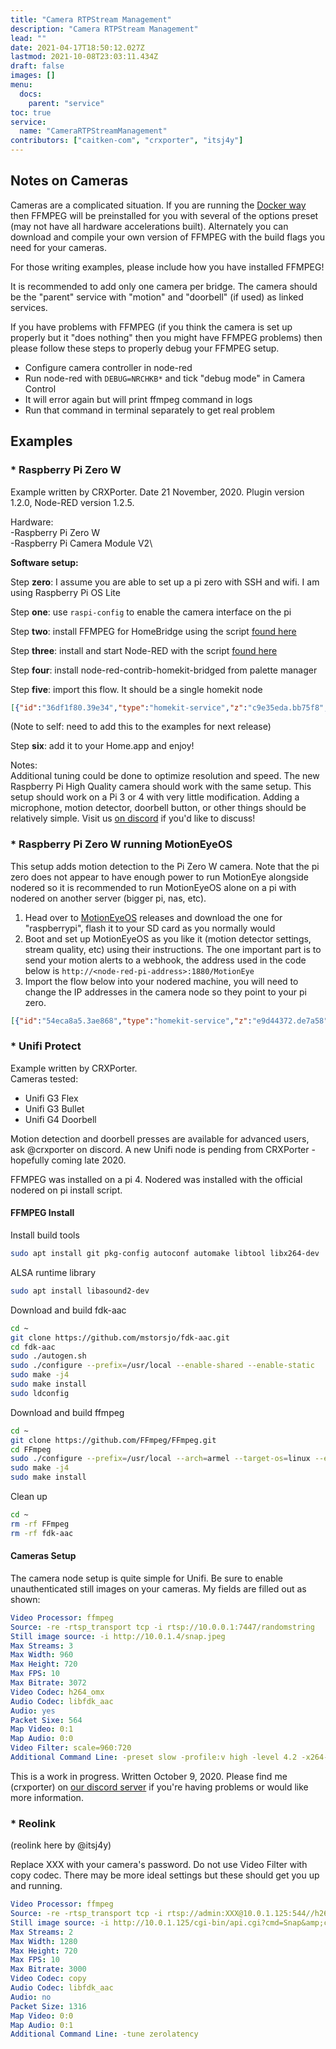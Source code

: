 ```yaml
---
title: "Camera RTPStream Management"
description: "Camera RTPStream Management"
lead: ""
date: 2021-04-17T18:50:12.027Z
lastmod: 2021-10-08T23:03:11.434Z
draft: false
images: []
menu:
  docs:
    parent: "service"
toc: true
service:
  name: "CameraRTPStreamManagement"
contributors: ["caitken-com", "crxporter", "itsj4y"]
---
```


## Notes on Cameras

Cameras are a complicated situation. If you are running the [Docker way](https://github.com/NRCHKB/node-red-contrib-homekit-docker) then FFMPEG will be preinstalled for you with several of the options preset (may not have all hardware accelerations built). Alternately you can download and compile your own version of FFMPEG with the build flags you need for your cameras.

For those writing examples, please include how you have installed FFMPEG!

It is recommended to add only one camera per bridge. The camera should be the "parent" service with "motion" and "doorbell" (if used) as linked services.

If you have problems with FFMPEG (if you think the camera is set up properly but it "does nothing" then you might have FFMPEG problems) then please follow these steps to properly debug your FFMPEG setup.

- Configure camera controller in node-red
- Run node-red with `DEBUG=NRCHKB*` and tick "debug mode" in Camera Control
- It will error again but will print ffmpeg command in logs
- Run that command in terminal separately to get real problem

## Examples

### * Raspberry Pi Zero W

Example written by CRXPorter. Date 21 November, 2020. Plugin version 1.2.0, Node-RED version 1.2.5.

Hardware:\
-Raspberry Pi Zero W\
-Raspberry Pi Camera Module V2\

**Software setup:**

Step **zero**: I assume you are able to set up a pi zero with SSH and wifi. I am using Raspberry Pi OS Lite

Step **one**: use `raspi-config` to enable the camera interface on the pi

Step **two**: install FFMPEG for HomeBridge using the script [found here](https://github.com/homebridge/ffmpeg-for-homebridge)

Step **three**: install and start Node-RED with the script [found here](https://nodered.org/docs/getting-started/raspberrypi)

Step **four**: install node-red-contrib-homekit-bridged from palette manager

Step **five**: import this flow. It should be a single homekit node

```json
[{"id":"36df1f80.39e34","type":"homekit-service","z":"c9e35eda.bb75f8","isParent":true,"bridge":"f18ad79f.5081e8","parentService":"","name":"Pi zero camera","serviceName":"CameraControl","topic":"","filter":false,"manufacturer":"NRCHKB","model":"1.2.0","serialNo":"Default Serial Number","firmwareRev":"1.2.0","hardwareRev":"1.2.0","softwareRev":"1.2.0","cameraConfigVideoProcessor":"ffmpeg","cameraConfigSource":"-re -r 6 -s 1280x720 -f video4linux2 -i /dev/video0","cameraConfigStillImageSource":"-s 1280x720 -f video4linux2 -i /dev/video0","cameraConfigMaxStreams":2,"cameraConfigMaxWidth":"1280","cameraConfigMaxHeight":"720","cameraConfigMaxFPS":"6","cameraConfigMaxBitrate":300,"cameraConfigVideoCodec":"h264_omx","cameraConfigAudioCodec":"h264_omx","cameraConfigAudio":false,"cameraConfigPacketSize":"564","cameraConfigVerticalFlip":false,"cameraConfigHorizontalFlip":false,"cameraConfigMapVideo":"0:0","cameraConfigMapAudio":"0:1","cameraConfigVideoFilter":"","cameraConfigAdditionalCommandLine":"-tune zerolatency","cameraConfigDebug":false,"cameraConfigSnapshotOutput":"disabled","cameraConfigInterfaceName":"","characteristicProperties":"{}","waitForSetupMsg":false,"outputs":3,"x":430,"y":260,"wires":[[],[],[]]},{"id":"f18ad79f.5081e8","type":"homekit-bridge","bridgeName":"Camera","pinCode":"111-11-111","port":"","allowInsecureRequest":false,"manufacturer":"Raspberry Pi","model":"Pi zero w","serialNo":"00001","firmwareRev":"1.2.0","hardwareRev":"1.2.0","softwareRev":"1.2.0","customMdnsConfig":false,"mdnsMulticast":true,"mdnsInterface":"","mdnsPort":"","mdnsIp":"","mdnsTtl":"","mdnsLoopback":true,"mdnsReuseAddr":true,"allowMessagePassthrough":true}]
```

(Note to self: need to add this to the examples for next release)

Step **six**: add it to your Home.app and enjoy!

Notes:\
Additional tuning could be done to optimize resolution and speed. The new Raspberry Pi High Quality camera should work with the same setup. This setup should work on a Pi 3 or 4 with very little modification. Adding a microphone, motion detector, doorbell button, or other things should be relatively simple. Visit us [on discord](https://discord.gg/uvYac5u) if you'd like to discuss!

### * Raspberry Pi Zero W running MotionEyeOS

This setup adds motion detection to the Pi Zero W camera. Note that the pi zero does not appear to have enough power to run MotionEye alongside nodered so it is recommended to run MotionEyeOS alone on a pi with nodered on another server (bigger pi, nas, etc).

1. Head over to [MotionEyeOS](https://github.com/ccrisan/motioneyeos) releases and download the one for "raspberrypi", flash it to your SD card as you normally would
2. Boot and set up MotionEyeOS as you like it (motion detector settings, stream quality, etc) using their instructions. The one important part is to send your motion alerts to a webhook, the address used in the code below is `http://<node-red-pi-address>:1880/MotionEye`
3. Import the flow below into your nodered machine, you will need to change the IP addresses in the camera node so they point to your pi zero.

```json
[{"id":"54eca8a5.3ae868","type":"homekit-service","z":"e9d44372.de7a58","isParent":true,"bridge":"e1aa7622.06a8b","parentService":"","name":"MotionEye OS","serviceName":"CameraControl","topic":"","filter":false,"manufacturer":"NRCHKB","model":"0.130.2","serialNo":"Default Serial Number","firmwareRev":"0.130.2","hardwareRev":"0.130.2","softwareRev":"0.130.2","cameraConfigVideoProcessor":"ffmpeg","cameraConfigSource":"-re -f mjpeg -i http://10.10.10.13:8081","cameraConfigStillImageSource":"-f mjpeg -i http://10.10.10.13/picture/1/current/","cameraConfigMaxStreams":2,"cameraConfigMaxWidth":1280,"cameraConfigMaxHeight":"800","cameraConfigMaxFPS":10,"cameraConfigMaxBitrate":300,"cameraConfigVideoCodec":"libx264","cameraConfigAudioCodec":"libfdk_aac","cameraConfigAudio":false,"cameraConfigPacketSize":1316,"cameraConfigVerticalFlip":false,"cameraConfigHorizontalFlip":false,"cameraConfigMapVideo":"0:0","cameraConfigMapAudio":"0:1","cameraConfigVideoFilter":"scale=1280:720","cameraConfigAdditionalCommandLine":"-tune zerolatency","cameraConfigDebug":false,"cameraConfigSnapshotOutput":"disabled","cameraConfigInterfaceName":"","characteristicProperties":"{}","waitForSetupMsg":false,"outputs":3,"x":460,"y":1680,"wires":[[],[],[]]},{"id":"ea482940.81194","type":"http in","z":"e9d44372.de7a58","name":"MotionEye","url":"/MotionEye","method":"get","upload":false,"swaggerDoc":"","x":290,"y":1540,"wires":[["10c44307.6c37ad","6a889a0f.5f851c","a3c9a20d.a1fef8"]]},{"id":"10c44307.6c37ad","type":"debug","z":"e9d44372.de7a58","name":"","active":true,"tosidebar":true,"console":false,"tostatus":false,"complete":"true","targetType":"full","statusVal":"","statusType":"auto","x":450,"y":1500,"wires":[]},{"id":"6a889a0f.5f851c","type":"http response","z":"e9d44372.de7a58","name":"Success","statusCode":"201","headers":{},"x":750,"y":1540,"wires":[]},{"id":"5ed047ac.070648","type":"homekit-service","z":"e9d44372.de7a58","isParent":false,"bridge":"","parentService":"54eca8a5.3ae868","name":"MotionEye Motion","serviceName":"MotionSensor","topic":"","filter":false,"manufacturer":"NRCHKB","model":"0.130.2","serialNo":"Default Serial Number","firmwareRev":"0.130.2","hardwareRev":"0.130.2","softwareRev":"0.130.2","cameraConfigVideoProcessor":"ffmpeg","cameraConfigSource":"","cameraConfigStillImageSource":"","cameraConfigMaxStreams":2,"cameraConfigMaxWidth":1280,"cameraConfigMaxHeight":720,"cameraConfigMaxFPS":10,"cameraConfigMaxBitrate":300,"cameraConfigVideoCodec":"libx264","cameraConfigAudioCodec":"libfdk_aac","cameraConfigAudio":false,"cameraConfigPacketSize":1316,"cameraConfigVerticalFlip":false,"cameraConfigHorizontalFlip":false,"cameraConfigMapVideo":"0:0","cameraConfigMapAudio":"0:1","cameraConfigVideoFilter":"scale=1280:720","cameraConfigAdditionalCommandLine":"-tune zerolatency","cameraConfigDebug":false,"cameraConfigSnapshotOutput":"disabled","cameraConfigInterfaceName":"","characteristicProperties":"{}","waitForSetupMsg":false,"outputs":2,"x":790,"y":1600,"wires":[[],[]]},{"id":"b29f3d75.196e1","type":"change","z":"e9d44372.de7a58","name":"","rules":[{"t":"move","p":"payload","pt":"msg","to":"payload.MotionDetected","tot":"msg"}],"action":"","property":"","from":"","to":"","reg":false,"x":570,"y":1600,"wires":[["5ed047ac.070648"]]},{"id":"a3c9a20d.a1fef8","type":"trigger","z":"e9d44372.de7a58","name":"","op1":"true","op2":"false","op1type":"bool","op2type":"bool","duration":"30","extend":true,"overrideDelay":false,"units":"s","reset":"","bytopic":"all","topic":"topic","outputs":1,"x":370,"y":1600,"wires":[["b29f3d75.196e1"]]},{"id":"e1aa7622.06a8b","type":"homekit-bridge","bridgeName":"TestCam","pinCode":"111-11-111","port":"","allowInsecureRequest":false,"manufacturer":"NRCHKB","model":"0.130.2","serialNo":"Default Serial Number","firmwareRev":"0.130.2","hardwareRev":"0.130.2","softwareRev":"0.130.2","customMdnsConfig":false,"mdnsMulticast":true,"mdnsInterface":"","mdnsPort":"","mdnsIp":"","mdnsTtl":"","mdnsLoopback":true,"mdnsReuseAddr":true,"allowMessagePassthrough":true}]
```

### * Unifi Protect

Example written by CRXPorter.\
Cameras tested:

- Unifi G3 Flex
- Unifi G3 Bullet
- Unifi G4 Doorbell

Motion detection and doorbell presses are available for advanced users, ask @crxporter on discord. A new Unifi node is pending from CRXPorter - hopefully coming late 2020.

FFMPEG was installed on a pi 4. Nodered was installed with the official nodered on pi install script.

#### FFMPEG Install

Install build tools

```bash
sudo apt install git pkg-config autoconf automake libtool libx264-dev
```

ALSA runtime library

```bash
sudo apt install libasound2-dev
```

Download and build fdk-aac

```bash
cd ~
git clone https://github.com/mstorsjo/fdk-aac.git
cd fdk-aac
sudo ./autogen.sh
sudo ./configure --prefix=/usr/local --enable-shared --enable-static
sudo make -j4
sudo make install
sudo ldconfig
```

Download and build ffmpeg

```bash
cd ~
git clone https://github.com/FFmpeg/FFmpeg.git
cd FFmpeg
sudo ./configure --prefix=/usr/local --arch=armel --target-os=linux --enable-omx-rpi --enable-nonfree --enable-gpl --enable-libfdk-aac --enable-mmal --enable-libx264 --enable-decoder=h264 --enable-network --enable-protocol=tcp --enable-demuxer=rtsp
sudo make -j4
sudo make install
```

Clean up

```bash
cd ~
rm -rf FFmpeg
rm -rf fdk-aac
```

#### Cameras Setup

The camera node setup is quite simple for Unifi. Be sure to enable unauthenticated still images on your cameras. My fields are filled out as shown:

```yaml
Video Processor: ffmpeg
Source: -re -rtsp_transport tcp -i rtsp://10.0.0.1:7447/randomstring
Still image source: -i http://10.0.1.4/snap.jpeg
Max Streams: 3
Max Width: 960
Max Height: 720
Max FPS: 10
Max Bitrate: 3072
Video Codec: h264_omx
Audio Codec: libfdk_aac
Audio: yes
Packet Sixe: 564
Map Video: 0:1
Map Audio: 0:0
Video Filter: scale=960:720
Additional Command Line: -preset slow -profile:v high -level 4.2 -x264-params intra-refresh=1:bframes=0
```

This is a work in progress. Written October 9, 2020. Please find me (crxporter) on [our discord server](https://discord.gg/uvYac5u) if you're having problems or would like more information.

### * Reolink

(reolink here by @itsj4y)

Replace XXX with your camera's password.
Do not use Video Filter with copy codec.
There may be more ideal settings but these should get you up and running.

```yaml
Video Processor: ffmpeg
Source: -re -rtsp_transport tcp -i rtsp://admin:XXX@10.0.1.125:544//h264Preview_01_sub
Still image source: -i http://10.0.1.125/cgi-bin/api.cgi?cmd=Snap&amp;channel=0&amp;rs=wuuPhkmUCeI9WG7C&amp;user=admin&amp;password=XXX
Max Streams: 2
Max Width: 1280
Max Height: 720
Max FPS: 10
Max Bitrate: 3000
Video Codec: copy
Audio Codec: libfdk_aac
Audio: no
Packet Size: 1316
Map Video: 0:0
Map Audio: 0:1
Additional Command Line: -tune zerolatency
```
